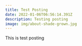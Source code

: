 ```yaml
---
title: Test Posting
date: 2022-01-06T06:56:14.391Z
description: Testing posting
image: img/about-shade-grown.jpg
---
```

This is test posting